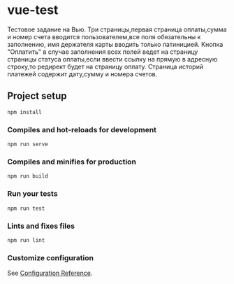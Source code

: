 # vue-test
Тестовое задание на Вью. Три страницы,первая страница оплаты,сумма и номер счета вводится пользователем,все поля обязательны к заполнению, имя держателя карты вводить только латиницией. Кнопка "Оплатить" в случае заполнения всех полей ведет на страницу страницы статуса оплаты,если ввести ссылку на прямую в адресную строку,то редирект будет на страницу оплату. Страница историй платежей содержит  дату,сумму и номера счетов.  

## Project setup
```
npm install
```

### Compiles and hot-reloads for development
```
npm run serve
```

### Compiles and minifies for production
```
npm run build
```

### Run your tests
```
npm run test
```

### Lints and fixes files
```
npm run lint
```

### Customize configuration
See [Configuration Reference](https://cli.vuejs.org/config/).
